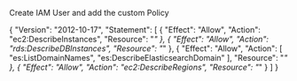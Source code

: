 Create IAM User and add the custom Policy

{
	"Version": "2012-10-17",
	"Statement": [
		{
			"Effect": "Allow",
			"Action": "ec2:DescribeInstances",
			"Resource": "*"
		},
		{
			"Effect": "Allow",
			"Action": "rds:DescribeDBInstances",
			"Resource": "*"
		},
		{
			"Effect": "Allow",
			"Action": [
				"es:ListDomainNames",
				"es:DescribeElasticsearchDomain"
			],
			"Resource": "*"
		},
		{
			"Effect": "Allow",
			"Action": "ec2:DescribeRegions",
			"Resource": "*"
		}
	]
}
